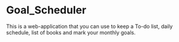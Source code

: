 # Goal_Scheduler
This is a web-application that you can use to keep a To-do list, daily schedule, list of books and mark your monthly goals.
